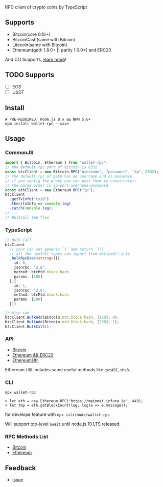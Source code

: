 RPC client of crypto coins by TypeScript

## Supports

- Bitcoin(core 0.16+)
- BitcoinCash(same with Bitcoin)
- Litecoin(same with Bitcoin)
- Ethereum(geth 1.8.0+ || parity 1.0.0+) and ERC20

And CLI Supports, [learn more](#cli)!

## TODO Supports

- [ ] EOS
- [ ] USDT

## Install

```shell
# PRE-REQUIRED: Node.js 8.x && NPM 5.6+
npm install wallet-rpc --save
```

## Usage

### CommonJS

```js
import { Bitcoin, Ethereum } from "wallet-rpc";
// the default rpc port of bitcoin is 8332
const btcClient = new Bitcoin.RPC("username", "password", "ip", 8832);
// the default rpc of geth has no username and no password
// if you config the proxy you can pass them to constructor.
// the param order is ip-port-username-password
const ethClient = new Ethereum.RPC("ip");
btcClient
  .getTxInfo("txid")
  .then(txInfo => console.log)
  .catch(console.log);
// ...
// BulkCall see flow
```

### TypeScript

```typescript
// Bulk Call
btcClient
  // your can set generic `T` and return `T[]`
  // all the usefull types can import from defined/*.d.ts
  .bulkRpcExec<string>([{
    id: 0,
    jsonrpc: "2.0",
    method: btcMtd.block.hash
    params: [100]
  },{
    id: 1,
    jsonrpc: "2.0",
    method: btcMtd.block.hash
    params: [200]
  }])

// Also can
btcClient.BulkAdd(Bitcoin.mtd.block.hash, [100], 0);
btcClient.BulkAdd(Bitcoin.mtd.block.hash, [200], 1);
btcClient.BulkCall();
```

### API

- [Bitcoin](./types/bitcoin/rpc.d.ts)
- [Ethereum && ERC20](./types/ethereum/rpc.d.ts)
- [EthereumUtil](./types/ethereum/util.d.ts)

Ethereum Util includes some useful methods like `getABI`, `sha3`. 

### CLI

```
npx wallet-rpc

> let eth = new Ethereum.RPC("https://mainnet.infura.io", 443);
> let tmp = eth.getBlockCount(log, log(e => e.message));
```
for develope feature with `npx islishude/wallet-rpc`

Will support top-level `await` until node.js 10 LTS released. 

### RPC Methods List

- [Bitcoin](./src/bitcoin/mtd.ts)
- [Ethereum](./src/ethereum/mtd.ts)

## Feedback

- [issue](https://github.com/isLishude/wallet-rpc/issues)
